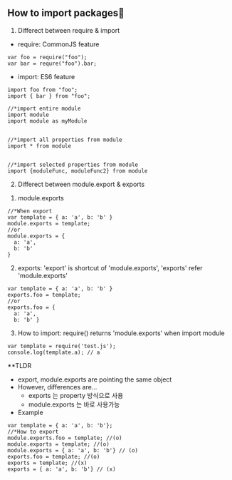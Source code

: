 ## How to import packages🤔

1. Differect between require & import

- require: CommonJS feature

```
var foo = require("foo");
var bar = requre("foo").bar;
```

- import: ES6 feature

```
import foo from "foo";
import { bar } from "foo";

//*import entire module
import module
import module as myModule


//*import all properties from module
import * from module


//*import selected properties from module
import {moduleFunc, moduleFunc2} from module
```

2. Differect between module.export & exports

1) module.exports

```
//*When export
var template = { a: 'a', b: 'b' }
module.exports = template;
//or
module.exports = {
  a: 'a',
  b: 'b'
}
```

2. exports: 'export' is shortcut of 'module.exports', 'exports' refer 'module.exports'

```
var template = { a: 'a', b: 'b' }
exports.foo = template;
//or
exports.foo = {
  a: 'a',
  b: 'b' }
```

3. How to import: require() returns 'module.exports' when import module

```
var template = require('test.js');
console.log(template.a); // a
```

\*\*TLDR

- export, module.exports are pointing the same object
- However, differences are...
  - exports 는 property 방식으로 사용
  - module.exports 는 바로 사용가능
- Example

```
var template = { a: 'a', b: 'b'};
//*How to export
module.exports.foo = template; //(o)
module.exports = template; //(o)
module.exports = { a: 'a', b: 'b'} // (o)
exports.foo = template; //(o)
exports = template; //(x)
exports = { a: 'a', b: 'b'} // (x)
```

